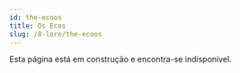 ```yaml
---
id: the-ecoos
title: Os Ecos
slug: /8-lore/the-ecoos
---
```


Esta página está em construção e encontra-se indisponível.

